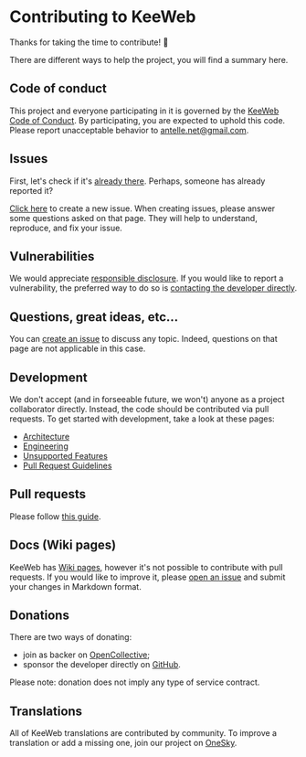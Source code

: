 # Contributing to KeeWeb

Thanks for taking the time to contribute! :gift:

There are different ways to help the project, you will find a summary here.

## Code of conduct

This project and everyone participating in it is governed by the [KeeWeb Code of Conduct](https://github.com/keeweb/keeweb/blob/master/.github/CODE_OF_CONDUCT.md#readme). 
By participating, you are expected to uphold this code. Please report unacceptable behavior to antelle.net@gmail.com.

## Issues

First, let's check if it's [already there](https://github.com/keeweb/keeweb/issues).
Perhaps, someone has already reported it?

[Click here](https://github.com/keeweb/keeweb/issues/new/choose) to create a new issue.
When creating issues, please answer some questions asked on that page.
They will help to understand, reproduce, and fix your issue.

## Vulnerabilities

We would appreciate [responsible disclosure](https://en.wikipedia.org/wiki/Responsible_disclosure).
If you would like to report a vulnerability, the preferred way to do so is [contacting the developer directly](antelle.net@gmail.com).

## Questions, great ideas, etc...

You can [create an issue](https://github.com/keeweb/keeweb/issues/new/choose) to discuss any topic.
Indeed, questions on that page are not applicable in this case.

## Development

We don't accept (and in forseeable future, we won't) anyone as a project collaborator directly. 
Instead, the code should be contributed via pull requests. To get started with development, take a look at these pages:
- [Architecture](https://github.com/keeweb/keeweb/wiki/Architecture)
- [Engineering](https://github.com/keeweb/keeweb/wiki/Engineering)
- [Unsupported Features](https://github.com/keeweb/keeweb/wiki/Unsupported%20Features)
- [Pull Request Guidelines](https://github.com/keeweb/keeweb/blob/master/.github/PULL_REQUEST_TEMPLATE.md#readme)

## Pull requests

Please follow [this guide](https://github.com/keeweb/keeweb/blob/master/.github/PULL_REQUEST_TEMPLATE.md#readme).

## Docs (Wiki pages)

KeeWeb has [Wiki pages](https://github.com/keeweb/keeweb/wiki), however it's not possible to contribute with pull requests.
If you would like to improve it, please [open an issue](https://github.com/keeweb/keeweb/issues/new/choose) and submit your changes in Markdown format.

## Donations

There are two ways of donating:  
- join as backer on [OpenCollective](https://opencollective.com/keeweb#support);
- sponsor the developer directly on [GitHub](https://github.com/sponsors/antelle).

Please note: donation does not imply any type of service contract.  

## Translations

All of KeeWeb translations are contributed by community. To improve a translation or add a missing one,
join our project on [OneSky](https://keeweb.oneskyapp.com).
